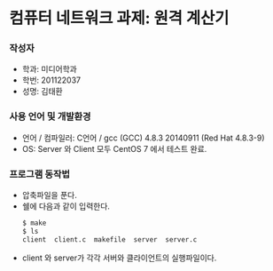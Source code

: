# 컴퓨터 네트워크 과제: 원격 계산기
### 작성자 
* 학과: 미디어학과 
* 학번: 201122037
* 성명:  김태환

### 사용 언어 및 개발환경
* 언어 / 컴파일러: C언어 / gcc (GCC) 4.8.3 20140911 (Red Hat 4.8.3-9)
* OS: Server 와 Client 모두 CentOS 7 에서 테스트 완료.

### 프로그램 동작법
* 압축파일을 푼다.
* 쉘에 다음과 같이 입력한다.
    ```sh
    $ make
    $ ls
    client  client.c  makefile  server  server.c
    ```
* client 와 server가 각각 서버와 클라이언트의 실행파일이다.